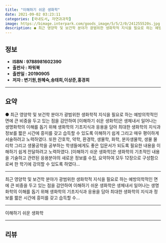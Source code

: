 ```yaml
---
title: "이해하기 쉬운 생화학"
date: 2021-09-02 03:23:11
categories: [국내도서, 자연과과학]
image: https://bimage.interpark.com/goods_image/5/5/2/0/241255520s.jpg
description: ● 최근 영양학 및 보건학 분야가 광범위한 생화학적 지식을 필요로 하는 예방의학적인 면에 큰 비중을 두고 있는 점을 감안하여 [이해하기 쉬운 생화학]은 생체내서 일어나는 생명화학의 이해를 돕기 위해 생화학의 기초지식과 응용을 담아 최대한 생화학의 지식과 정보를 짧은 시간에 흥미를 갖고
---
```


## **정보**

- **ISBN : 9788981602390**
- **출판사 : 파워북**
- **출판일 : 20190905**
- **저자 : 변기원,원혜숙,송태희,이상준,홍경희**

------



## **요약**

●  최근 영양학 및 보건학 분야가 광범위한 생화학적 지식을 필요로 하는 예방의학적인 면에 큰 비중을 두고 있는 점을 감안하여 [이해하기 쉬운 생화학]은 생체내서 일어나는 생명화학의 이해를 돕기 위해 생화학의 기초지식과 응용을 담아 최대한 생화학의 지식과 정보를 짧은 시간에 흥미를 갖고 습득할 수 있도록 이해하기 쉽게 그리고 매우 평이하게 서술하려고 노력하였다. 또한 간호학, 약학, 환경학, 생물학, 화학, 분자생물학, 생물 물리학 그리고 생물공학을 공부하는 학생들에게도 좋은 입문서가 되도록 필요한 내용을 이해하기 쉽게 전달하려고 노력하였다. [이해하기 쉬운 생화학]은 생화학의 기초적인 내용을 기술하고 관련된 응용분야의 새로운 정보를 수집, 요약하여 모두 12장으로 구성함으로써 한 학기에 강의할 수 있도록 하였다...

------

최근 영양학 및 보건학 분야가 광범위한 생화학적 지식을 필요로 하는 예방의학적인 면에 큰 비중을 두고 있는 점을 감안하여 이해하기 쉬운 생화학은 생체내서 일어나는 생명화학의 이해를 돕기 위해 생화학의 기초지식과 응용을 담아 최대한 생화학의 지식과 정보를 짧은 시간에 흥미를 갖고 습득할 수... 

------


이해하기 쉬운 생화학 

------


## **리뷰** 

